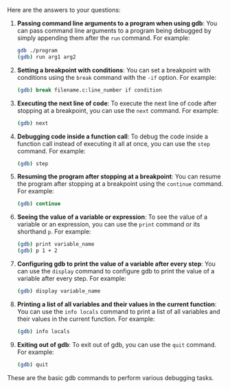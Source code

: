 Here are the answers to your questions:

1. **Passing command line arguments to a program when using gdb**:
   You can pass command line arguments to a program being debugged by simply appending them after the `run` command. For example:
   ```bash
   gdb ./program
   (gdb) run arg1 arg2
   ```

2. **Setting a breakpoint with conditions**:
   You can set a breakpoint with conditions using the `break` command with the `-if` option. For example:
   ```bash
   (gdb) break filename.c:line_number if condition
   ```

3. **Executing the next line of code**:
   To execute the next line of code after stopping at a breakpoint, you can use the `next` command. For example:
   ```bash
   (gdb) next
   ```

4. **Debugging code inside a function call**:
   To debug the code inside a function call instead of executing it all at once, you can use the `step` command. For example:
   ```bash
   (gdb) step
   ```

5. **Resuming the program after stopping at a breakpoint**:
   You can resume the program after stopping at a breakpoint using the `continue` command. For example:
   ```bash
   (gdb) continue
   ```

6. **Seeing the value of a variable or expression**:
   To see the value of a variable or an expression, you can use the `print` command or its shorthand `p`. For example:
   ```bash
   (gdb) print variable_name
   (gdb) p 1 + 2
   ```

7. **Configuring gdb to print the value of a variable after every step**:
   You can use the `display` command to configure gdb to print the value of a variable after every step. For example:
   ```bash
   (gdb) display variable_name
   ```

8. **Printing a list of all variables and their values in the current function**:
   You can use the `info locals` command to print a list of all variables and their values in the current function. For example:
   ```bash
   (gdb) info locals
   ```

9. **Exiting out of gdb**:
   To exit out of gdb, you can use the `quit` command. For example:
   ```bash
   (gdb) quit
   ```

These are the basic gdb commands to perform various debugging tasks.